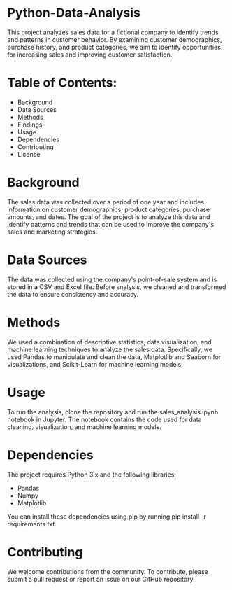# Python-Data-Analysis

This project analyzes sales data for a fictional company to identify trends and patterns in customer behavior. By examining customer demographics, purchase history, and product categories, we aim to identify opportunities for increasing sales and improving customer satisfaction.

# Table of Contents:

- Background
- Data Sources
- Methods
- Findings
- Usage
- Dependencies
- Contributing
- License

# Background

The sales data was collected over a period of one year and includes information on customer demographics, product categories, purchase amounts, and dates. The goal of the project is to analyze this data and identify patterns and trends that can be used to improve the company's sales and marketing strategies.

# Data Sources

The data was collected using the company's point-of-sale system and is stored in a CSV and Excel file. Before analysis, we cleaned and transformed the data to ensure consistency and accuracy.

# Methods

We used a combination of descriptive statistics, data visualization, and machine learning techniques to analyze the sales data. Specifically, we used Pandas to manipulate and clean the data, Matplotlib and Seaborn for visualizations, and Scikit-Learn for machine learning models.

# Usage

To run the analysis, clone the repository and run the sales_analysis.ipynb notebook in Jupyter. The notebook contains the code used for data cleaning, visualization, and machine learning models.

# Dependencies

The project requires Python 3.x and the following libraries:
- Pandas
- Numpy
- Matplotlib

You can install these dependencies using pip by running pip install -r requirements.txt.

# Contributing

We welcome contributions from the community. To contribute, please submit a pull request or report an issue on our GitHub repository.
